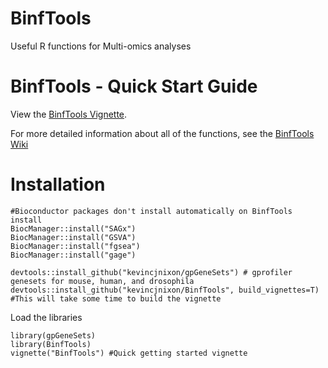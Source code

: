 # BinfTools
Useful R functions for Multi-omics analyses

BinfTools - Quick Start Guide
=============================
View the [BinfTools Vignette](https://drive.google.com/file/d/1XM9iBdcQBpgcXPtu0zAVzUyogzuk7DnS/view?usp=sharing).

For more detailed information about all of the functions, see the [BinfTools Wiki](https://github.com/kevincjnixon/BinfTools/wiki)

Installation
============
```
#Bioconductor packages don't install automatically on BinfTools install
BiocManager::install("SAGx")
BiocManager::install("GSVA")
BiocManager::install("fgsea")
BiocManager::install("gage")

devtools::install_github("kevincjnixon/gpGeneSets") # gprofiler genesets for mouse, human, and drosophila
devtools::install_github("kevincjnixon/BinfTools", build_vignettes=T) #This will take some time to build the vignette
```
Load the libraries
```
library(gpGeneSets)
library(BinfTools)
vignette("BinfTools") #Quick getting started vignette
```
